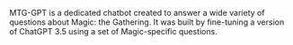 MTG-GPT is a dedicated chatbot created to answer a wide variety of questions about Magic: the Gathering. It was built by fine-tuning a version of ChatGPT 3.5 using a set of Magic-specific questions. 
